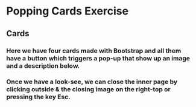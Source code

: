 # Popping Cards Exercise
## Cards
### Here we have four cards made with Bootstrap and all them have a button which triggers a pop-up that show up an image and a description below.

### Once we have a look-see, we can close the inner page by clicking outside & the closing image on the right-top or pressing the key Esc.

 
